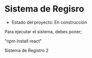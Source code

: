 <h1>Sistema de Regisro</h1>

- Estado del proyecto: En construcción

Para ejecutar el sistema, debes poner;

"npm install react"

Sistema de Registro 2
